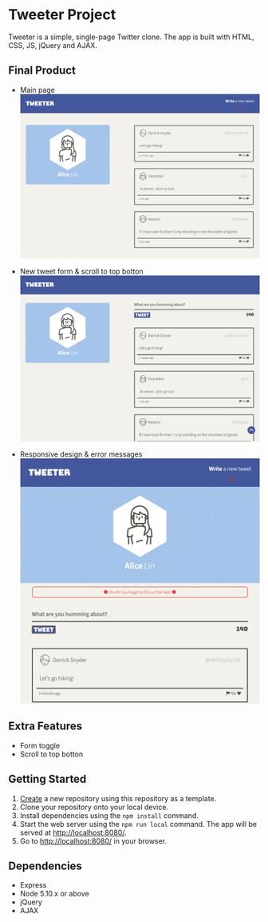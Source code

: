 # Tweeter Project

Tweeter is a simple, single-page Twitter clone. The app is built with HTML, CSS, JS, jQuery and AJAX.

## Final Product

- Main page
!["Screenshot of Tweeter main page"](https://github.com/alicelinx/tweeter/blob/master/docs/tweeter.png)

- New tweet form & scroll to top botton
!["Screenshot of new tweet form & scrool to top button page"](https://github.com/alicelinx/tweeter/blob/master/docs/new-tweet-form.png)

- Responsive design & error messages
!["Screenshot of tablet view & error message page"](https://github.com/alicelinx/tweeter/blob/master/docs/error-message.png)

## Extra Features

- Form toggle
- Scroll to top botton

## Getting Started

1. [Create](https://docs.github.com/en/repositories/creating-and-managing-repositories/creating-a-repository-from-a-template) a new repository using this repository as a template.
2. Clone your repository onto your local device.
3. Install dependencies using the `npm install` command.
3. Start the web server using the `npm run local` command. The app will be served at <http://localhost:8080/>.
4. Go to <http://localhost:8080/> in your browser.

## Dependencies

- Express
- Node 5.10.x or above
- jQuery
- AJAX
